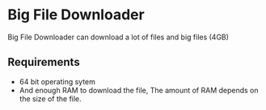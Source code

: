 # Big File Downloader
Big File Downloader can download a lot of files and big files (4GB)
## Requirements
 - 64 bit operating sytem
 - And enough RAM to download the file, The amount of RAM depends on the size of the file.